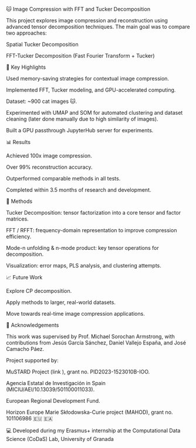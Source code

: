 🐱 Image Compression with FFT and Tucker Decomposition

This project explores image compression and reconstruction using advanced tensor decomposition techniques. The main goal was to compare two approaches:

Spatial Tucker Decomposition

FFT-Tucker Decomposition (Fast Fourier Transform + Tucker)

🚀 Key Highlights

Used memory-saving strategies for contextual image compression.

Implemented FFT, Tucker modeling, and GPU-accelerated computing.

Dataset: ~900 cat images 🐱.

Experimented with UMAP and SOM for automated clustering and dataset cleaning (later done manually due to high similarity of images).

Built a GPU passthrough JupyterHub server for experiments.

📊 Results

Achieved 100x image compression.

Over 99% reconstruction accuracy.

Outperformed comparable methods in all tests.

Completed within 3.5 months of research and development.

🔬 Methods

Tucker Decomposition: tensor factorization into a core tensor and factor matrices.

FFT / RFFT: frequency-domain representation to improve compression efficiency.

Mode-n unfolding & n-mode product: key tensor operations for decomposition.

Visualization: error maps, PLS analysis, and clustering attempts.

📈 Future Work

Explore CP decomposition.

Apply methods to larger, real-world datasets.

Move towards real-time image compression applications.

🙏 Acknowledgements

This work was supervised by Prof. Michael Sorochan Armstrong, with contributions from Jesús García Sánchez, Daniel Vallejo España, and José Camacho Páez.

Project supported by:

MuSTARD Project (link
), grant no. PID2023-1523010B-IOO.

Agencia Estatal de Investigación in Spain (MICIU/AEI/10.13039/501100011033).

European Regional Development Fund.

Horizon Europe Marie Skłodowska-Curie project (MAHOD), grant no. 101106986 🇪🇺 🇪🇦

💻 Developed during my Erasmus+ internship at the Computational Data Science (CoDaS) Lab, University of Granada
